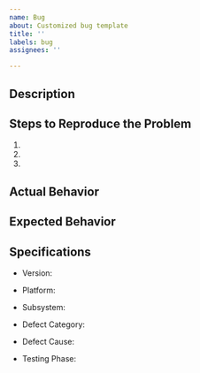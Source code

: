 ```yaml
---
name: Bug
about: Customized bug template
title: ''
labels: bug
assignees: ''

---
```


## Description


## Steps to Reproduce the Problem

  1.
  1.
  1.


## Actual Behavior


## Expected Behavior


## Specifications

  - Version:
  - Platform:
  - Subsystem:

  - Defect Category:
  - Defect Cause:
  - Testing Phase:
